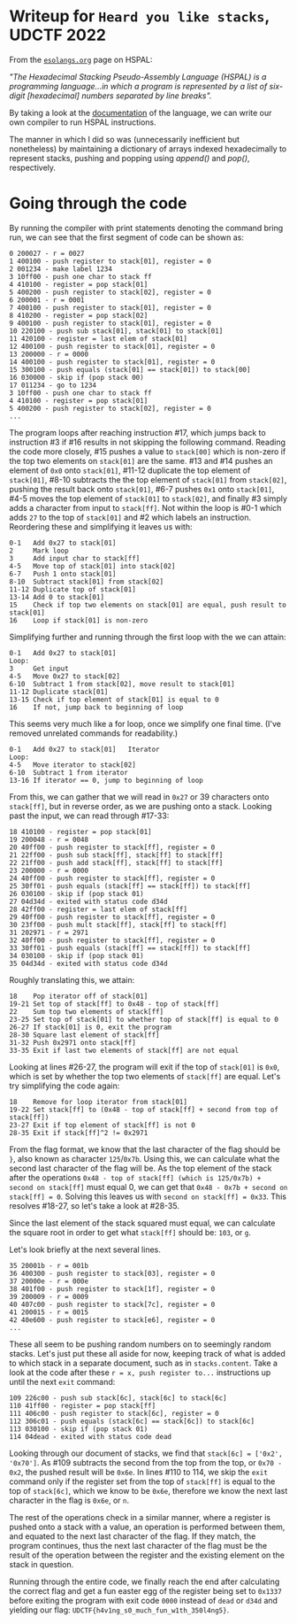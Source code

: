 # Writeup for `Heard you like stacks`, UDCTF 2022
From the [`esolangs.org`](https://esolangs.org/wiki/Hexadecimal_Stacking_Pseudo-Assembly_Language) page on HSPAL:

*"The Hexadecimal Stacking Pseudo-Assembly Language (HSPAL) is a programming language...in which a program is represented by a list of six-digit [hexadecimal] numbers separated by line breaks".*

By taking a look at the [documentation](https://docs.google.com/document/d/1YkG501LjlcrESdrlddE5qEb157w9W0_BeS-zngQJEP4/edit) of the language, we can write our own compiler to run HSPAL instructions.

The manner in which I did so was (unnecessarily inefficient but nonetheless) by maintaining a dictionary of arrays indexed hexadecimally to represent stacks, pushing and popping using *append()* and *pop()*, respectively. 

# Going through the code

By running the compiler with print statements denoting the command bring run, we can see that the first segment of code can be shown as:
```
0 200027 - r = 0027
1 400100 - push register to stack[01], register = 0
2 001234 - make label 1234
3 10ff00 - push one char to stack ff
4 410100 - register = pop stack[01]
5 400200 - push register to stack[02], register = 0
6 200001 - r = 0001
7 400100 - push register to stack[01], register = 0
8 410200 - register = pop stack[02]
9 400100 - push register to stack[01], register = 0
10 220100 - push sub stack[01], stack[01] to stack[01]
11 420100 - register = last elem of stack[01]
12 400100 - push register to stack[01], register = 0
13 200000 - r = 0000
14 400100 - push register to stack[01], register = 0
15 300100 - push equals (stack[01] == stack[01]) to stack[00]
16 030000 - skip if (pop stack 00)
17 011234 - go to 1234
3 10ff00 - push one char to stack ff
4 410100 - register = pop stack[01]
5 400200 - push register to stack[02], register = 0
...
```
The program loops after reaching instruction #17, which jumps back to instruction #3 if #16 results in not skipping the following command. Reading the code more closely, #15 pushes a value to `stack[00]` which is non-zero if the top two elements on `stack[01]` are the same. #13 and #14 pushes an element of `0x0` onto `stack[01]`, #11-12 duplicate the top element of `stack[01]`, #8-10 subtracts the the top element of `stack[01]` from `stack[02]`, pushing the result back onto `stack[01]`, #6-7 pushes `0x1` onto `stack[01]`, #4-5 moves the top element of `stack[01]` to `stack[02]`, and finally #3 simply adds a character from input to `stack[ff]`. Not within the loop is #0-1 which adds `27` to the top of `stack[01]` and #2 which labels an instruction.
Reordering these and simplifying it leaves us with:
```
0-1   Add 0x27 to stack[01]
2     Mark loop
3     Add input char to stack[ff]
4-5   Move top of stack[01] into stack[02]
6-7   Push 1 onto stack[01]
8-10  Subtract stack[01] from stack[02]
11-12 Duplicate top of stack[01]
13-14 Add 0 to stack[01]
15    Check if top two elements on stack[01] are equal, push result to stack[01]
16    Loop if stack[01] is non-zero
```
Simplifying further and running through the first loop with the we can attain:
```
0-1   Add 0x27 to stack[01]
Loop: 
3     Get input
4-5   Move 0x27 to stack[02]
6-10  Subtract 1 from stack[02], move result to stack[01]
11-12 Duplicate stack[01]
13-15 Check if top element of stack[01] is equal to 0
16    If not, jump back to beginning of loop
```
This seems very much like a for loop, once we simplify one final time. (I've removed unrelated commands for readability.)
```
0-1   Add 0x27 to stack[01]   Iterator
Loop:
4-5   Move iterator to stack[02]
6-10  Subtract 1 from iterator
13-16 If iterator == 0, jump to beginning of loop
```
From this, we can gather that we will read in `0x27` or 39 characters onto `stack[ff]`, but in reverse order, as we are pushing onto a stack. Looking past the input, we can read through #17-33:
```
18 410100 - register = pop stack[01]
19 200048 - r = 0048
20 40ff00 - push register to stack[ff], register = 0
21 22ff00 - push sub stack[ff], stack[ff] to stack[ff]
22 21ff00 - push add stack[ff], stack[ff] to stack[ff]
23 200000 - r = 0000
24 40ff00 - push register to stack[ff], register = 0
25 30ff01 - push equals (stack[ff] == stack[ff]) to stack[ff]
26 030100 - skip if (pop stack 01)
27 04d34d - exited with status code d34d
28 42ff00 - register = last elem of stack[ff]
29 40ff00 - push register to stack[ff], register = 0
30 23ff00 - push mult stack[ff], stack[ff] to stack[ff]
31 202971 - r = 2971
32 40ff00 - push register to stack[ff], register = 0
33 30ff01 - push equals (stack[ff] == stack[ff]) to stack[ff]
34 030100 - skip if (pop stack 01)
35 04d34d - exited with status code d34d
```
Roughly translating this, we attain:
```
18    Pop iterator off of stack[01]
19-21 Set top of stack[ff] to 0x48 - top of stack[ff]
22    Sum top two elements of stack[ff]
23-25 Set top of stack[01] to whether top of stack[ff] is equal to 0
26-27 If stack[01] is 0, exit the program
28-30 Square last element of stack[ff]
31-32 Push 0x2971 onto stack[ff]
33-35 Exit if last two elements of stack[ff] are not equal
```
Looking at lines #26-27, the program will exit if the top of `stack[01]` is `0x0`, which is set by whether the top two elements of `stack[ff]` are equal. 
Let's try simplifying the code again:
```
18    Remove for loop iterator from stack[01]
19-22 Set stack[ff] to (0x48 - top of stack[ff] + second from top of stack[ff])
23-27 Exit if top element of stack[ff] is not 0
28-35 Exit if stack[ff]^2 != 0x2971
```
From the flag format, we know that the last character of the flag should be `}`, also known as character `125`/`0x7b`. Using this, we can calculate what the second last character of the flag will be. As the top element of the stack after the operations `0x48 - top of stack[ff] (which is 125/0x7b) + second on stack[ff]` must equal 0, we can get that `0x48 - 0x7b + second on stack[ff] = 0`. Solving this leaves us with `second on stack[ff] = 0x33`. This resolves #18-27, so let's take a look at #28-35.

Since the last element of the stack squared must equal, we can calculate the square root in order to get what `stack[ff]` should be: `103`, or `g`. 

Let's look briefly at the next several lines.
```
35 20001b - r = 001b
36 400300 - push register to stack[03], register = 0
37 20000e - r = 000e
38 401f00 - push register to stack[1f], register = 0
39 200009 - r = 0009
40 407c00 - push register to stack[7c], register = 0
41 200015 - r = 0015
42 40e600 - push register to stack[e6], register = 0
...
```
These all seem to be pushing random numbers on to seemingly random stacks. Let's just put these all aside for now, keeping track of what is added to which stack in a separate document, such as in `stacks.content`. Take a look at the code after these `r = x, push register to...` instructions up until the next `exit` command:
```
109 226c00 - push sub stack[6c], stack[6c] to stack[6c]
110 41ff00 - register = pop stack[ff]
111 406c00 - push register to stack[6c], register = 0
112 306c01 - push equals (stack[6c] == stack[6c]) to stack[6c]
113 030100 - skip if (pop stack 01)
114 04dead - exited with status code dead
```
Looking through our document of stacks, we find that `stack[6c] = ['0x2', '0x70']`. As #109 subtracts the second from the top from the top, or `0x70 - 0x2`, the pushed result will be `0x6e`. In lines #110 to 114, we skip the `exit` command only if the register set from the top of `stack[ff]` is equal to the top of `stack[6c]`, which we know to be `0x6e`, therefore we know the next last character in the flag is `0x6e`, or `n`.

The rest of the operations check in a similar manner, where a register is pushed onto a stack with a value, an operation is performed between them, and equated to the next last character of the flag. If they match, the program continues, thus the next last character of the flag must be the result of the operation between the register and the existing element on the stack in question.

Running through the entire code, we finally reach the end after calculating the correct flag and get a fun easter egg of the register being set to `0x1337` before exiting the program with exit code `0000` instead of `dead` or `d34d` and yielding our flag: `UDCTF{h4v1ng_s0_much_fun_w1th_350l4ng5}`.
